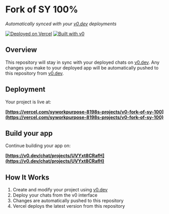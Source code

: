 # Fork of SY 100%

*Automatically synced with your [v0.dev](https://v0.dev) deployments*

[![Deployed on Vercel](https://img.shields.io/badge/Deployed%20on-Vercel-black?style=for-the-badge&logo=vercel)](https://vercel.com/syworkpurpose-8198s-projects/v0-fork-of-sy-100)
[![Built with v0](https://img.shields.io/badge/Built%20with-v0.dev-black?style=for-the-badge)](https://v0.dev/chat/projects/UVYxt8CRafH)

## Overview

This repository will stay in sync with your deployed chats on [v0.dev](https://v0.dev).
Any changes you make to your deployed app will be automatically pushed to this repository from [v0.dev](https://v0.dev).

## Deployment

Your project is live at:

**[https://vercel.com/syworkpurpose-8198s-projects/v0-fork-of-sy-100](https://vercel.com/syworkpurpose-8198s-projects/v0-fork-of-sy-100)**

## Build your app

Continue building your app on:

**[https://v0.dev/chat/projects/UVYxt8CRafH](https://v0.dev/chat/projects/UVYxt8CRafH)**

## How It Works

1. Create and modify your project using [v0.dev](https://v0.dev)
2. Deploy your chats from the v0 interface
3. Changes are automatically pushed to this repository
4. Vercel deploys the latest version from this repository
